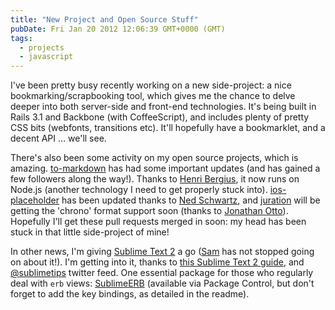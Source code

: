 ```yaml
---
title: "New Project and Open Source Stuff"
pubDate: Fri Jan 20 2012 12:06:39 GMT+0000 (GMT)
tags:
  - projects
  - javascript
---
```


<p>I've been pretty busy recently working on a new side-project: a nice bookmarking/scrapbooking tool, which gives me the chance to delve deeper into both server-side and front-end technologies. It's being built in Rails 3.1 and Backbone (with CoffeeScript), and includes plenty of pretty CSS bits (webfonts, transitions etc). It'll hopefully have a bookmarklet, and a decent API &#x2026; we'll see.</p>

<p>There's also been some activity on my open source projects, which is amazing. <a href="https://github.com/domchristie/to-markdown">to-markdown</a> has had some important updates (and has gained a few followers along the way!). Thanks to <a href="https://github.com/bergie">Henri Bergius</a>, it now runs on Node.js (another technology I need to get properly stuck into). <a href="https://github.com/domchristie/ios-placeholder">ios-placeholder</a> has been updated thanks to <a href="https://github.com/theinterned">Ned Schwartz</a>, and <a href="https://github.com/domchristie/juration">juration</a> will be getting the 'chrono' format support soon (thanks to <a href="https://github.com/jotto">Jonathan Otto</a>). Hopefully I'll get these pull requests merged in soon: my head has been stuck in that little side-project of mine!</p>

<p>In other news, I'm giving <a href="http://www.sublimetext.com/2">Sublime Text 2</a> a go (<a href="http://twitter.com/#!/samoli">Sam</a> has not stopped going on about it!). I'm getting into it, thanks to <a href="http://opensoul.org/blog/archives/2012/01/12/getting-started-with-sublime-text-2/">this Sublime Text 2 guide</a>, and <a href="http://twitter.com/sublimetips">@sublimetips</a> twitter feed. One essential package for those who regularly deal with <code>erb</code> views: <a href="https://github.com/eddorre/SublimeERB">SublimeERB</a> (available via Package Control, but don't forget to add the key bindings, as detailed in the readme).</p>
